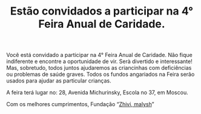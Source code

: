 ﻿---
layout: post

title: Estão convidados a participar na 4° Feira Anual de Caridade.
meta: 30.10.2017
cover_img: 2017.10.30/IV-Annual-Charity-Fair.png
cover_fit: contain

category: news

lang: pt
ref: IV-Annual-Charity-Fair
---

Você está convidado a participar na 4° Feira Anual de Caridade.
Não fique indiferente e encontre a oportunidade de vir.
Serà divertido e interessante!
Mas, sobretudo, todos juntos ajudaremos as criancinhas com deficiências ou problemas de saúde graves. 
Todos os fundos angariados na Feira  serão usados para ajudar as particular crianças.

A feira terá lugar no: 28, Avenida Michurinsky, Escola no 37, em Moscou.

Com os melhores cumprimentos, Fundação “<a href="https://fondzhivimalysh.ru/" target="_blank">Zhivi, malysh</a>”
